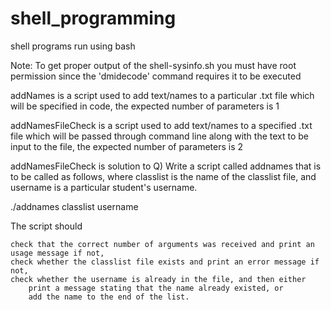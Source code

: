 # shell_programming
shell programs run using bash 

Note: To get proper output of the shell-sysinfo.sh you must have root permission since the 'dmidecode' command requires it to be executed 

addNames is a script used to add text/names to a particular .txt file which will be specified in code, the expected number of parameters is 1

addNamesFileCheck is a script used to add text/names to a specified .txt file which will be passed through command line along with the text to be input to the file, the expected number of parameters is 2

addNamesFileCheck is solution to Q)
     Write a script called addnames that is to be called as follows, where classlist is the name of the classlist file, and username is a particular student's username.

  ./addnames classlist username

The script should

    check that the correct number of arguments was received and print an usage message if not,
    check whether the classlist file exists and print an error message if not,
    check whether the username is already in the file, and then either
        print a message stating that the name already existed, or
        add the name to the end of the list. 

